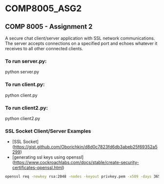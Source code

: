 # COMP8005_ASG2

## COMP 8005 - Assignment 2

A secure chat client/server application with SSL network communications. The server accepts connections on a specified port and echoes whatever it receives to all other connected clients.

### To run server.py:

python server.py

### To run client.py:

python client.py

### To run client2.py:

python client2.py

### SSL Socket Client/Server Examples

- [SSL Socket] (https://gist.github.com/Oborichkin/d8d0c7823fd6db3abeb25f69352a5299)
- [generating ssl keys using openssl] (https://www.cockroachlabs.com/docs/stable/create-security-certificates-openssl.html)

```sh
openssl req -newkey rsa:2048 -nodes -keyout privkey.pem -x509 -days 36500 -out certificate.pem
```
